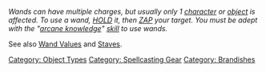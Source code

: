 *Wands can have multiple charges, but usually only 1
[character](:Category:_Characters "wikilink") or
[object](:Category:_Objects "wikilink") is affected. To use a wand,
[HOLD](Hold "wikilink") it, then [ZAP](Zap "wikilink") your target. You
must be adept with the "[arcane knowledge](Arcane_Knowledge "wikilink")"
[skill](:Category:_Skills "wikilink") to use wands.*

See also [Wand Values](Wand_Values "wikilink") and
[Staves](:Category:_Staves "wikilink").

[Category: Object Types](Category:_Object_Types "wikilink") [Category:
Spellcasting Gear](Category:_Spellcasting_Gear "wikilink") [Category:
Brandishes](Category:_Brandishes "wikilink")
